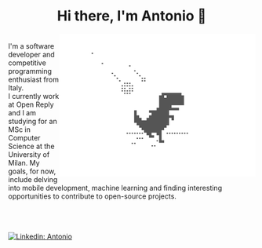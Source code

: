 <h1 align="center"> Hi there, I'm Antonio 👋 </h1>


<img align='right' src="https://github.com/Honda02/Honda02/blob/main/img.gif" width="400" />
</br>


  <div align='left'>
   I'm a software developer and competitive programming enthusiast from Italy.</br> 
   I currently work at Open Reply and I am studying for an MSc in Computer Science at the University of Milan.  
   My goals, for now, include delving into mobile development, machine learning and finding interesting opportunities to contribute to open-source projects.
  </div>

</br>
</br>
</br>

[![Linkedin: Antonio](https://img.shields.io/badge/-Antonio%20Leonetti-blue?style=flat-square&logo=Linkedin&logoColor=white&link=https://www.linkedin.com/in/anto-leonetti/)](https://www.linkedin.com/in/anto-leonetti/)
